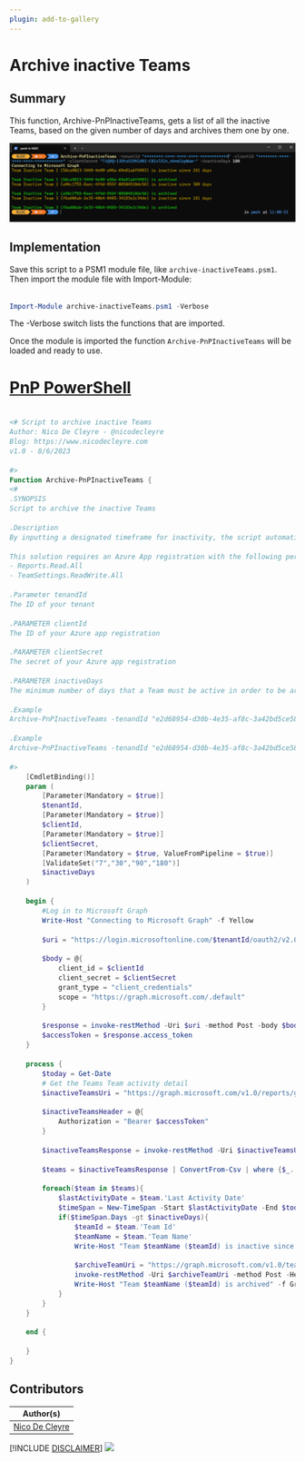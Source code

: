 ```yaml
---
plugin: add-to-gallery
---
```


# Archive inactive Teams

## Summary

This function, Archive-PnPInactiveTeams, gets a list of all the inactive Teams, based on the given number of days and archives them one by one.

![Example Screenshot](assets/example.png)

## Implementation
Save this script to a PSM1 module file, like `archive-inactiveTeams.psm1`. Then import the module file with Import-Module:
```powershell

Import-Module archive-inactiveTeams.psm1 -Verbose

```
The -Verbose switch lists the functions that are imported.

Once the module is imported the function `Archive-PnPInactiveTeams` will be loaded and ready to use.

# [PnP PowerShell](#tab/pnpps)

```powershell

<# Script to archive inactive Teams
Author: Nico De Cleyre - @nicodecleyre
Blog: https://www.nicodecleyre.com
v1.0 - 8/6/2023

#>
Function Archive-PnPInactiveTeams {
<#
.SYNOPSIS
Script to archive the inactive Teams

.Description
By inputting a designated timeframe for inactivity, the script automatically identifies Teams that have remained dormant beyond the specified period. These Teams are then archived

This solution requires an Azure App registration with the following permissions:
- Reports.Read.All
- TeamSettings.ReadWrite.All

.Parameter tenandId
The ID of your tenant

.PARAMETER clientId
The ID of your Azure app registration

.PARAMETER clientSecret
The secret of your Azure app registration

.PARAMETER inactiveDays
The minimum number of days that a Team must be active in order to be archived otherwise. Possible values: 7, 30, 90 or 180

.Example 
Archive-PnPInactiveTeams -tenandId "e2d68954-d30b-4e35-af8c-3a42bd5ce587" -clientId "ccfd26aa-96b4-4f24-b896-274f62b0f4d9" -clientSecret "TiQ8Q~13OtsXZ9KId01-CB1xlX1n_nknmIzpWam-" -inactiveDays 30

.Example 
Archive-PnPInactiveTeams -tenandId "e2d68954-d30b-4e35-af8c-3a42bd5ce587" -clientId "ccfd26aa-96b4-4f24-b896-274f62b0f4d9" -clientSecret "TiQ8Q~13OtsXZ9KId01-CB1xlX1n_nknmIzpWam-" -inactiveDays 180

#>    
    [CmdletBinding()]
    param (
        [Parameter(Mandatory = $true)]
        $tenantId,
        [Parameter(Mandatory = $true)]
        $clientId,
        [Parameter(Mandatory = $true)]
        $clientSecret,
        [Parameter(Mandatory = $true, ValueFromPipeline = $true)]
        [ValidateSet("7","30","90","180")]
        $inactiveDays
    )
    
    begin {
        #Log in to Microsoft Graph
        Write-Host "Connecting to Microsoft Graph" -f Yellow

        $uri = "https://login.microsoftonline.com/$tenantId/oauth2/v2.0/token"

        $body = @{
            client_id = $clientId
            client_secret = $clientSecret
            grant_type = "client_credentials"
            scope = "https://graph.microsoft.com/.default"
        }

        $response = invoke-restMethod -Uri $uri -method Post -body $body
        $accessToken = $response.access_token
    }
    
    process {
        $today = Get-Date
        # Get the Teams Team activity detail
        $inactiveTeamsUri = "https://graph.microsoft.com/v1.0/reports/getTeamsTeamActivityDetail(period='D$inactiveDays')"

        $inactiveTeamsHeader = @{
            Authorization = "Bearer $accessToken"
        }

        $inactiveTeamsResponse = invoke-restMethod -Uri $inactiveTeamsUri -method Get -Headers $inactiveTeamsHeader

        $teams = $inactiveTeamsResponse | ConvertFrom-Csv | where {$_.'Last Activity Date' -ne ""}

        foreach($team in $teams){
            $lastActivityDate = $team.'Last Activity Date'
            $timeSpan = New-TimeSpan -Start $lastActivityDate -End $today
            if($timeSpan.Days -gt $inactiveDays){
                $teamId = $team.'Team Id'
                $teamName = $team.'Team Name'
                Write-Host "Team $teamName ($teamId) is inactive since $($timeSpan.Days) days" -f DarkYellow
                
                $archiveTeamUri = "https://graph.microsoft.com/v1.0/teams/$teamId/archive"
                invoke-restMethod -Uri $archiveTeamUri -method Post -Headers $inactiveTeamsHeader
                Write-Host "Team $teamName ($teamId) is archived" -f Green
            }
        }
    }
    
    end {
        
    }
}

```

## Contributors

| Author(s) |
|-----------|
| [Nico De Cleyre](https://www.nicodecleyre.com)|


[!INCLUDE [DISCLAIMER](../../docfx/includes/DISCLAIMER.md)]
<img src="https://m365-visitor-stats.azurewebsites.net/script-samples/scripts/spo-request-pnp-reindex-user-profile" aria-hidden="true" />
